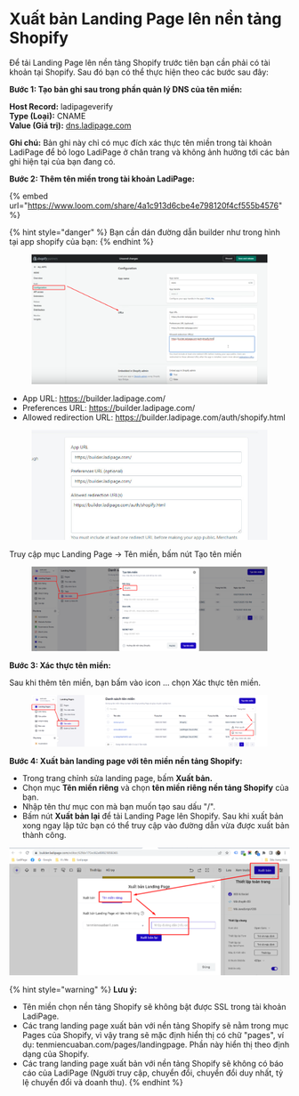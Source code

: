 # Xuất bản Landing Page lên nền tảng Shopify

Để tải Landing Page lên nền tảng Shopify trước tiên bạn cần phải có tài khoản tại Shopify. Sau đó bạn có thể thực hiện theo các bước sau đây:

**Bước 1: Tạo bản ghi sau trong phần quản lý DNS của tên miền:**

**Host Record:** ladipageverify\
**Type (Loại):** CNAME\
**Value (Giá trị):** [dns.ladipage.com](http://dns.ladipage.com/)

**Ghi chú:** Bản ghi này chỉ có mục đích xác thực tên miền trong tài khoản LadiPage để bỏ logo LadiPage ở chân trang và không ảnh hưởng tới các bản ghi hiện tại của bạn đang có.

**Bước 2: Thêm tên miền trong tài khoản LadiPage:**

{% embed url="https://www.loom.com/share/4a1c913d6cbe4e798120f4cf555b4576" %}

{% hint style="danger" %}
Bạn cần dán đường dẫn builder như trong hình tại app shopify của bạn:
{% endhint %}

<figure><img src="../../.gitbook/assets/image (1225).png" alt=""><figcaption></figcaption></figure>

* App URL: [https://](https://webcake.io)builder.ladipage.com/
* Preferences URL: [https://](https://webcake.io)builder.ladipage.com/
* Allowed redirection URL: [https://](https://webcake.io)builder.ladipage.com/auth/shopify.html



<figure><img src="../../.gitbook/assets/image (1109).png" alt=""><figcaption></figcaption></figure>

Truy cập mục Landing Page -> Tên miền, bấm nút Tạo tên miền&#x20;

<figure><img src="../../.gitbook/assets/image (1226).png" alt=""><figcaption></figcaption></figure>

**Bước 3: Xác thực tên miền:**

Sau khi thêm tên miền, bạn bấm vào icon ... chọn Xác thực tên miền.

<figure><img src="../../.gitbook/assets/image (1227).png" alt=""><figcaption></figcaption></figure>

**Bước 4: Xuất bản landing page với tên miền nền tảng Shopify:**

* Trong trang chỉnh sửa landing page, bấm **Xuất bản.**
* Chọn mục **Tên miền riêng** và chọn **tên miền riêng nền tảng Shopify** của bạn.
* Nhập tên thư mục con mà bạn muốn tạo sau dấu "/".
* Bấm nút **Xuất bản lại** để tải Landing Page lên Shopify. Sau khi xuất bản xong ngay lập tức bạn có thể truy cập vào đường dẫn vừa được xuất bản thành công.

![](<../../.gitbook/assets/xuất bản với tên miền riêng (3).png>)

{% hint style="warning" %}
**Lưu ý:**

* Tên miền chọn nền tảng Shopify sẽ không bật được SSL trong tài khoản LadiPage.
* Các trang landing page xuất bản với nền tảng Shopify sẽ nằm trong mục Pages của Shopify, vì vậy trang sẽ mặc định hiển thị có chữ "pages", ví dụ: tenmiencuaban.com/pages/landingpage. Phần này hiển thị theo định dạng của Shopify.
* Các trang landing page xuất bản với nền tảng Shopify sẽ không có báo cáo của LadiPage (Người truy cập, chuyển đổi, chuyển đổi duy nhất, tỷ lệ chuyển đổi và doanh thu).
{% endhint %}
